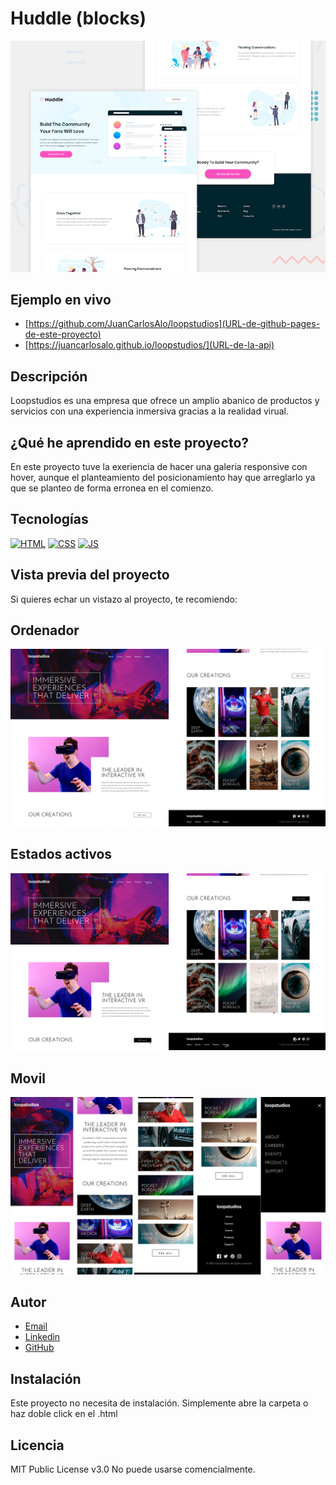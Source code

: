 # Huddle (blocks)

![Imagen del proyecto](https://raw.githubusercontent.com/JuanCarlosAlo/Huddle-2/main/design/wn3pttg6nwgymod2iqxy.jpg?token=GHSAT0AAAAAAB3AUGTPKRFFZQ2EBLBRJBKCY4FZZWQ)

## Ejemplo en vivo

- [https://github.com/JuanCarlosAlo/loopstudios](URL-de-github-pages-de-este-proyecto)
- [https://juancarlosalo.github.io/loopstudios/](URL-de-la-api)

## Descripción 

Loopstudios es una empresa que ofrece un amplio abanico de productos y servicios con una experiencia inmersiva gracias a la realidad virual.

## ¿Qué he aprendido en este proyecto? 

En este proyecto tuve la exeriencia de hacer una galeria responsive con hover, aunque el planteamiento del posicionamiento hay que arreglarlo ya que se planteo de forma erronea en el comienzo.

## Tecnologías 

<!-- Iconos sacados de: https://github.com/hendrasob/badges/blob/master/README.md y https://github.com/alexandresanlim/Badges4-README.md-Profile -->

[![HTML](https://img.shields.io/badge/HTML5-E34F26?style=for-the-badge&logo=html5&logoColor=white)](https://es.wikipedia.org/wiki/HTML5)
[![CSS](https://img.shields.io/badge/CSS3-1572B6?style=for-the-badge&logo=css3&logoColor=white)](https://es.wikipedia.org/wiki/CSS)
[![JS](https://img.shields.io/badge/JavaScript-F7DF1E?style=for-the-badge&logo=javascript&logoColor=black)](https://es.wikipedia.org/wiki/JavaScript)

## Vista previa del proyecto

Si quieres echar un vistazo al proyecto, te recomiendo:

## Ordenador

![Captura del proyecto](https://raw.githubusercontent.com/JuanCarlosAlo/loopstudios/main/docs/assets/images/read-me-img-1.jpg)

## Estados activos

![Captura del proyecto](https://raw.githubusercontent.com/JuanCarlosAlo/loopstudios/main/docs/assets/images/read-me-img-2.jpg)

## Movil

![Captura del proyecto](https://raw.githubusercontent.com/JuanCarlosAlo/loopstudios/main/docs/assets/images/read-me-img-3.jpg)

## Autor 


- [Email](juancarlosam@gmail.com)
- [Linkedin](https://www.linkedin.com/in/juan-carlos-alonso-966280166/)
- [GitHub]([https://github.com/JuanCarlosAlo)

## Instalación

Este proyecto no necesita de instalación. Simplemente abre la carpeta o haz doble click en el .html

## Licencia 

MIT Public License v3.0
No puede usarse comencialmente.
